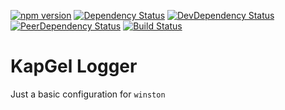 [![npm version](https://badge.fury.io/js/kapgel-logger.svg)](http://badge.fury.io/js/kapgel-logger)
[![Dependency Status](https://david-dm.org/kapgel/kapgel-logger.svg)](https://david-dm.org/kapgel/kapgel-logger)
[![DevDependency Status](https://david-dm.org/kapgel/kapgel-logger/dev-status.svg)](https://david-dm.org/kapgel/kapgel-logger#info=devDependencies)
[![PeerDependency Status](https://david-dm.org/kapgel/kapgel-logger/peer-status.svg)](https://david-dm.org/kapgel/kapgel-logger#info=peerDependencies)
[![Build Status](https://travis-ci.org/kapgel/kapgel-logger.svg?branch=master)](https://travis-ci.org/kapgel/kapgel-logger)

# KapGel Logger

Just a basic configuration for `winston`
